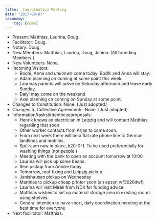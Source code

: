 ```yaml
---
title:  Coordination Meeting
date: "2017-08-07"
taxonomy:
    tag: [come]
---
```


- Present: Matthias, Laurina, Doug.
- Facilitator: Doug.
- Notary: Doug.
- New Members: Matthias, Laurina, Doug, Janina. (All founding Members.)
- New Volunteers: None.
- Incoming Visitors:
	- Bodhi, Anna and _unkonwn_ come today. Bodhi and Anna will stay.
	- Adam planning on coming at some point this week.
	- Laurinas parents will arrive on Saturday afternoon and leave early Sunday.
	- Daiyi may come on the weekend.
	- Axel planning on coming on Sunday at some point.
- Changes to Constitution: None. (Just adopted.)
- Changes to Collective Agreements: None. (Just adopted)
- Information/tasks/intentions/proposals:
	- Henrik knows an electrician in Leipzig and will contact Matthias regarding that soon.
	- Other worker contacts from Arjan to come soon.
	- From next week there will be a flat rate phone line to German landlines and mobiles.
	- Spülraum now in place, k20-0-1. To be used preferentially for washing things (not people.)
	- Meeting with the bank to open an account tomorrow at 10:00
	- Laurina will pick up some beans.
	- Item pickup from Annike today.
	- Tomorrow, roof fixing and Leipzig pickup.
	- Janishausen pickup on Wednesday
	- Matthias to pickup cheap printer soon (an epson wf3620dwf)
	- Laurina will visit Mirek from NDK for funding advice
	- Matthias wishes to set up material storage area in existing rooms using shelves.
	- General intention to have short, daily coordination meeting at the best time for everyone
- Next facilitator: Matthias.

